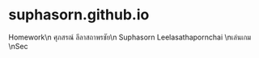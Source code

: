 # suphasorn.github.io
Homework\n
ศุภสรณ์ ลีลาสถาพรชัย\n Suphasorn Leelasathapornchai
\nเล่นเกม
\nSec